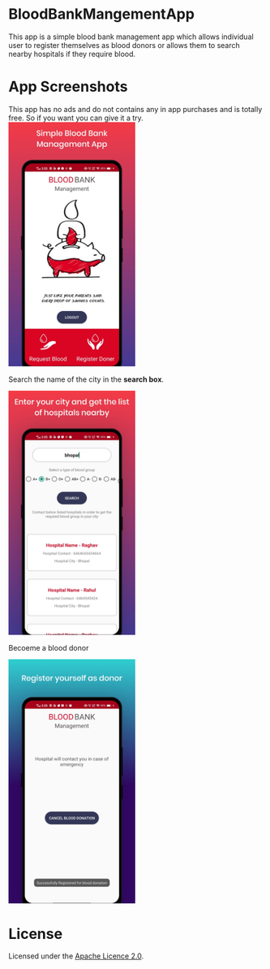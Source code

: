 # BloodBankMangementApp

This app is a simple blood bank management app which allows individual user to register themselves as blood donors or allows
them to search nearby hospitals if they require blood.

# App Screenshots
This app has no ads and do not contains any in app purchases and is totally free. So if you want you can give it a try.
<img src="images/3.jpeg" width="250">

Search the name of the city in the <b>search box</b>.

<img src="images/2.jpeg" width="250">

Becoeme a blood donor 

<img src="images/1.jpeg" width="250">


# License
Licensed under the [Apache Licence 2.0](LICENSE).
